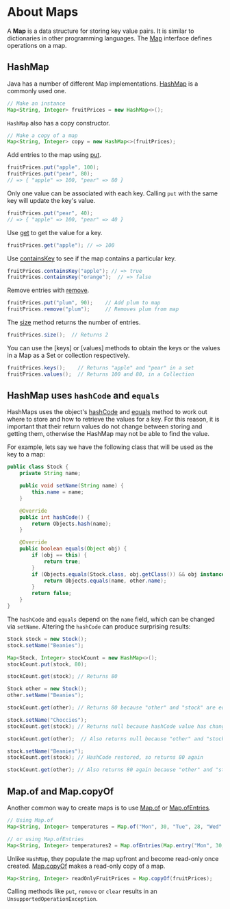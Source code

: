 # About Maps

A **Map** is a data structure for storing key value pairs.
It is similar to dictionaries in other programming languages.
The [Map][map-javadoc] interface defines operations on a map.

## HashMap

Java has a number of different Map implementations.
[HashMap][hashmap-javadoc] is a commonly used one.

```java
// Make an instance
Map<String, Integer> fruitPrices = new HashMap<>();
```

`HashMap` also has a copy constructor.

```java
// Make a copy of a map
Map<String, Integer> copy = new HashMap<>(fruitPrices);
```

Add entries to the map using [put][map-put-javadoc].

```java
fruitPrices.put("apple", 100);
fruitPrices.put("pear", 80);
// => { "apple" => 100, "pear" => 80 }
```

Only one value can be associated with each key.
Calling `put` with the same key will update the key's value.

```java
fruitPrices.put("pear", 40);
// => { "apple" => 100, "pear" => 40 }
```

Use [get][map-get-javadoc] to get the value for a key.

```java
fruitPrices.get("apple"); // => 100
```

Use [containsKey][map-containskey-javadoc] to see if the map contains a particular key.

```java
fruitPrices.containsKey("apple"); // => true
fruitPrices.containsKey("orange");  // => false
```

Remove entries with [remove][map-remove-javadoc].

```java
fruitPrices.put("plum", 90);    // Add plum to map
fruitPrices.remove("plum");     // Removes plum from map
```

The [size][map-size-javadoc] method returns the number of entries.

```java
fruitPrices.size();  // Returns 2
```

You can use the [keys] or [values] methods to obtain the keys or the values in a Map as a Set or collection respectively.

```java
fruitPrices.keys();    // Returns "apple" and "pear" in a set
fruitPrices.values();  // Returns 100 and 80, in a Collection
```

## HashMap uses `hashCode` and `equals`

HashMaps uses the object's [hashCode][object-hashcode-javadoc] and [equals][object-equals-javadoc] method to work out where to store and how to retrieve the values for a key.
For this reason, it is important that their return values do not change between storing and getting them, otherwise the HashMap may not be able to find the value.

For example, lets say we have the following class that will be used as the key to a map:

```java
public class Stock {
    private String name;

    public void setName(String name) {
        this.name = name;
    }

    @Override
    public int hashCode() {
        return Objects.hash(name);
    }

    @Override
    public boolean equals(Object obj) {
        if (obj == this) {
            return true;
        }
        if (Objects.equals(Stock.class, obj.getClass()) && obj instanceof Stock other) {
            return Objects.equals(name, other.name);
        }
        return false;
    }
}
```

The `hashCode` and `equals` depend on the  `name` field, which can be changed via `setName`.
Altering the `hashCode` can produce surprising results:

```java
Stock stock = new Stock();
stock.setName("Beanies");

Map<Stock, Integer> stockCount = new HashMap<>();
stockCount.put(stock, 80);

stockCount.get(stock); // Returns 80

Stock other = new Stock();
other.setName("Beanies");

stockCount.get(other); // Returns 80 because "other" and "stock" are equal

stock.setName("Choccies");
stockCount.get(stock); // Returns null because hashCode value has changed

stockCount.get(other);  // Also returns null because "other" and "stock" are not equal

stock.setName("Beanies");
stockCount.get(stock); // HashCode restored, so returns 80 again

stockCount.get(other); // Also returns 80 again because "other" and "stock" are back to equal
```

## Map.of and Map.copyOf

Another common way to create maps is to use [Map.of][map-of-javadoc] or [Map.ofEntries][map-ofentries-javadoc].

```java
// Using Map.of
Map<String, Integer> temperatures = Map.of("Mon", 30, "Tue", 28, "Wed", 32);

// or using Map.ofEntries
Map<String, Integer> temperatures2 = Map.ofEntries(Map.entry("Mon", 30, "Tue", 28, "Wed", 32));
```

Unlike `HashMap`, they populate the map upfront and become read-only once created.
[Map.copyOf][map-copyof-javadoc] makes a read-only copy of a map.

```java
Map<String, Integer> readOnlyFruitPrices = Map.copyOf(fruitPrices);
```

Calling methods like `put`, `remove` or `clear` results in an `UnsupportedOperationException`.

[map-javadoc]: https://docs.oracle.com/en/java/javase/21/docs/api/java.base/java/util/HashMap.html
[hashmap-javadoc]: https://docs.oracle.com/en/java/javase/21/docs/api/java.base/java/util/HashMap.html
[map-put-javadoc]: https://docs.oracle.com/en/java/javase/21/docs/api/java.base/java/util/Map.html#put(K,V)
[map-get-javadoc]: https://docs.oracle.com/en/java/javase/21/docs/api/java.base/java/util/Map.html#get(java.lang.Object)
[map-containskey-javadoc]: https://docs.oracle.com/en/java/javase/21/docs/api/java.base/java/util/Map.html#containsKey(java.lang.Object)
[map-remove-javadoc]: https://docs.oracle.com/en/java/javase/21/docs/api/java.base/java/util/Map.html#remove(java.lang.Object)
[map-size-javadoc]: https://docs.oracle.com/en/java/javase/21/docs/api/java.base/java/util/Map.html#size()
[map-of-javadoc]: https://docs.oracle.com/en/java/javase/21/docs/api/java.base/java/util/Map.html#of()
[map-ofentries-javadoc]: https://docs.oracle.com/en/java/javase/21/docs/api/java.base/java/util/Map.html#ofEntries(java.util.Map.Entry...)
[map-copyof-javadoc]: https://docs.oracle.com/en/java/javase/21/docs/api/java.base/java/util/Map.html#copyOf(java.util.Map)
[object-hashcode-javadoc]: https://docs.oracle.com/en/java/javase/21/docs/api/java.base/java/lang/Object.html#hashCode()
[object-equals-javadoc]: https://docs.oracle.com/en/java/javase/21/docs/api/java.base/java/lang/Object.html#equals(java.lang.Object)
